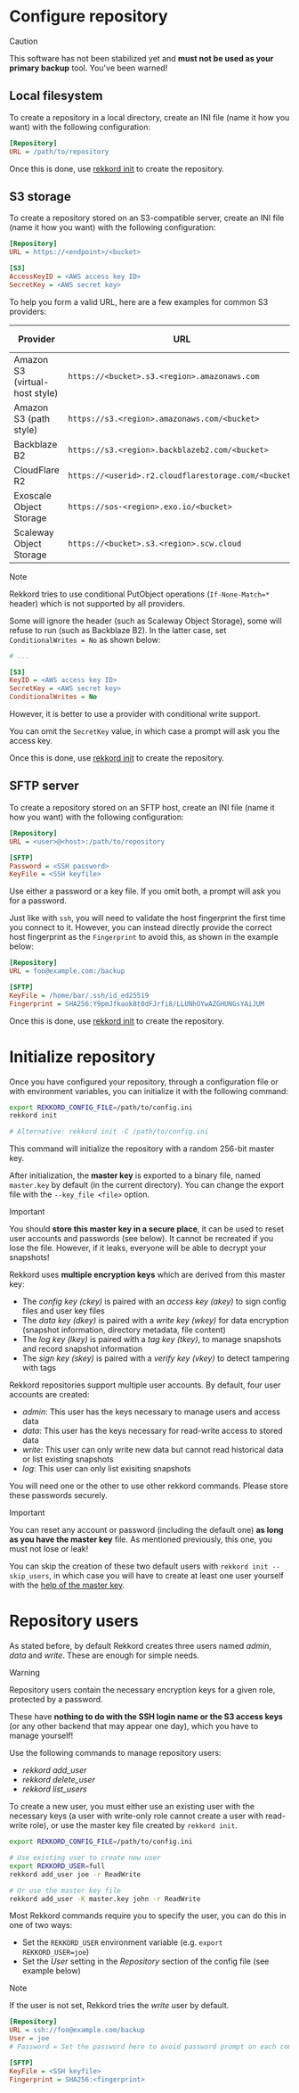 # Configure repository

> [!CAUTION]
> This software has not been stabilized yet and **must not be used as your primary backup** tool.
> You've been warned!

## Local filesystem

To create a repository in a local directory, create an INI file (name it how you want) with the following configuration:

```ini
[Repository]
URL = /path/to/repository
```

Once this is done, use [rekkord init](#initialize-repository) to create the repository.

## S3 storage

To create a repository stored on an S3-compatible server, create an INI file (name it how you want) with the following configuration:

```ini
[Repository]
URL = https://<endpoint>/<bucket>

[S3]
AccessKeyID = <AWS access key ID>
SecretKey = <AWS secret key>
```

To help you form a valid URL, here are a few examples for common S3 providers:

| Provider                       | URL                                                  | Conditional writes |
|--------------------------------|------------------------------------------------------|--------------------|
| Amazon S3 (virtual-host style) | `https://<bucket>.s3.<region>.amazonaws.com`         | Yes                |
| Amazon S3 (path style)         | `https://s3.<region>.amazonaws.com/<bucket>`         | Yes                |
| Backblaze B2                   | `https://s3.<region>.backblazeb2.com/<bucket>`       | No                 |
| CloudFlare R2                  | `https://<userid>.r2.cloudflarestorage.com/<bucket>` | Yes                |
| Exoscale Object Storage        | `https://sos-<region>.exo.io/<bucket>`               | Yes                |
| Scaleway Object Storage        | `https://<bucket>.s3.<region>.scw.cloud`             | No                 |

> [!NOTE]
> Rekkord tries to use conditional PutObject operations (`If-None-Match=*` header) which is not supported by all providers.
>
> Some will ignore the header (such as Scaleway Object Storage), some will refuse to run (such as Backblaze B2). In the latter case, set `ConditionalWrites = No` as shown below:
>
> ```ini
> # ...
>
> [S3]
> KeyID = <AWS access key ID>
> SecretKey = <AWS secret key>
> ConditionalWrites = No
> ```
>
> However, it is better to use a provider with conditional write support.

You can omit the `SecretKey` value, in which case a prompt will ask you the access key.

Once this is done, use [rekkord init](#initialize-repository) to create the repository.

## SFTP server

To create a repository stored on an SFTP host, create an INI file (name it how you want) with the following configuration:

```ini
[Repository]
URL = <user>@<host>:/path/to/repository

[SFTP]
Password = <SSH password>
KeyFile = <SSH keyfile>
```

Use either a password or a key file. If you omit both, a prompt will ask you for a password.

Just like with `ssh`, you will need to validate the host fingerprint the first time you connect to it. However, you can instead directly provide the correct host fingerprint as the `Fingerprint` to avoid this, as shown in the example below:

```ini
[Repository]
URL = foo@example.com:/backup

[SFTP]
KeyFile = /home/bar/.ssh/id_ed25519
Fingerprint = SHA256:Y9pmJfkaok8t0dFJrfi8/LLUNhOYwAZGHUNGsYAiJUM
```

Once this is done, use [rekkord init](#initialize-repository) to create the repository.

# Initialize repository

Once you have configured your repository, through a configuration file or with environment variables, you can initialize it with the following command:

```sh
export REKKORD_CONFIG_FILE=/path/to/config.ini
rekkord init

# Alternative: rekkord init -C /path/to/config.ini
```

This command will initialize the repository with a random 256-bit master key.

After initialization, the **master key** is exported to a binary file, named `master.key` by default (in the current directory). You can change the export file with the `--key_file <file>` option.

> [!IMPORTANT]
> You should **store this master key in a secure place**, it can be used to reset user accounts and passwords (see below). It cannot be recreated if you lose the file.
> However, if it leaks, everyone will be able to decrypt your snapshots!

Rekkord uses **multiple encryption keys** which are derived from this master key:

- The *config key (ckey)* is paired with an *access key (akey)* to sign config files and user key files
- The *data key (dkey)* is paired with a *write key (wkey)* for data encryption (snapshot information, directory metadata, file content)
- The *log key (lkey)* is paired with a *tag key (tkey)*, to manage snapshots and record snapshot information
- The *sign key (skey)* is paired with a *verify key (vkey)* to detect tampering with tags

Rekkord repositories support multiple user accounts. By default, four user accounts are created:

- *admin*: This user has the keys necessary to manage users and access data
- *data*: This user has the keys necessary for read-write access to stored data
- *write*: This user can only write new data but cannot read historical data or list existing snapshots
- *log*: This user can only list exisiting snapshots

You will need one or the other to use other rekkord commands. Please store these passwords securely.

> [!IMPORTANT]
> You can reset any account or password (including the default one) **as long as you have the master key** file.
> As mentioned previously, this one, you must not lose or leak!

You can skip the creation of these two default users with `rekkord init --skip_users`, in which case you will have to create at least one user yourself with the [help of the master key](#repository-users).

# Repository users

As stated before, by default Rekkord creates three users named *admin*, *data* and *write*. These are enough for simple needs.

> [!WARNING]
> Repository users contain the necessary encryption keys for a given role, protected by a password.
>
> These have **nothing to do with the SSH login name or the S3 access keys** (or any other backend that may appear one day), which you have to manage yourself!

Use the following commands to manage repository users:

- *rekkord add_user*
- *rekkord delete_user*
- *rekkord list_users*

To create a new user, you must either use an existing user with the necessary keys (a user with write-only role cannot create a user with read-write role), or use the master key file created by `rekkord init`.

```sh
export REKKORD_CONFIG_FILE=/path/to/config.ini

# Use existing user to create new user
export REKKORD_USER=full
rekkord add_user joe -r ReadWrite

# Or use the master key file
rekkord add_user -K master.key john -r ReadWrite
```

Most Rekkord commands require you to specify the user, you can do this in one of two ways:

- Set the `REKKORD_USER` environment variable (e.g. `export REKKORD_USER=joe`)
- Set the *User* setting in the *Repository* section of the config file (see example below)

> [!NOTE]
> If the user is not set, Rekkord tries the *write* user by default.

```ini
[Repository]
URL = ssh://foo@example.com/backup
User = joe
# Password = Set the password here to avoid password prompt on each command

[SFTP]
KeyFile = <SSH keyfile>
Fingerprint = SHA256:<fingerprint>
```
